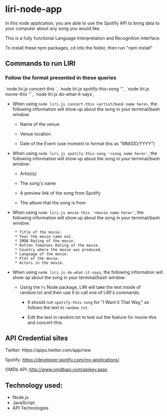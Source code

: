 # liri-node-app

<p>In this node application, you are able to use the Spotify API to bring data to your computer about any song you would like.

This is a fully functional Language Interpretation and Recognition Interface.</p>

To install these npm packages, cd into the folder, then run "npm install"

<h2>Commands to run LIRI</h2>

<h3>Follow the format presented in these queries</h3>

<p>`node liri.js concert-this <artist/band name here>`,
`node liri.js spotify-this-song '<song name here>'`,
`node liri.js movie-this '<movie name here>'`,
`node liri.js do-what-it-says`,</p>

- When using `node liri.js concert-this <artist/band name here>`, the following information will show up about the song in your terminal/bash window:

  - Name of the venue

  - Venue location

  - Date of the Event (use moment to format this as "MM/DD/YYYY")

- When using `node liri.js spotify-this-song '<song name here>'`, the following information will show up about the song in your terminal/bash window:

  - Artist(s)

  - The song's name

  - A preview link of the song from Spotify

  - The album that the song is from

- When using `node liri.js movie-this '<movie name here>'`, the following information will show up about the song in your terminal/bash window:

       * Title of the movie.
       * Year the movie came out.
       * IMDB Rating of the movie.
       * Rotten Tomatoes Rating of the movie.
       * Country where the movie was produced.
       * Language of the movie.
       * Plot of the movie.
       * Actors in the movie.

* When using `node liri.js do-what-it-says`, the following information will show up about the song in your terminal/bash window:

  - Using the `fs` Node package, LIRI will take the text inside of random.txt and then use it to call one of LIRI's commands.

    - It should run `spotify-this-song` for "I Want it That Way," as follows the text in `random.txt`.

    - Edit the text in random.txt to test out the feature for movie-this and concert-this.

<h2>API Credential sites</h2>
Twitter: https://apps.twitter.com/app/new

Spotify: https://developer.spotify.com/my-applications/

OMDb API: http://www.omdbapi.com/apikey.aspx

<h2>Technology used:</h2>

- Node.js
- JavaScript
- API Technologies
